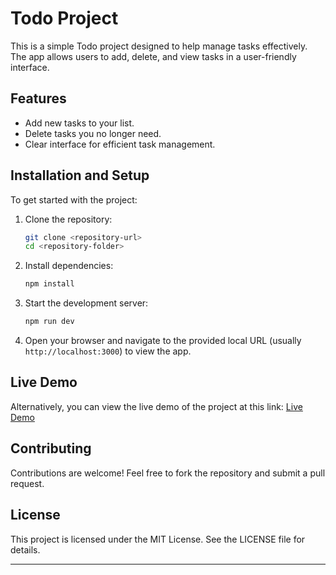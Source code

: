 # Todo Project

This is a simple Todo project designed to help manage tasks effectively. The app allows users to add, delete, and view tasks in a user-friendly interface.

## Features

- Add new tasks to your list.
- Delete tasks you no longer need.
- Clear interface for efficient task management.

## Installation and Setup

To get started with the project:

1. Clone the repository:

   ```bash
   git clone <repository-url>
   cd <repository-folder>
   ```

2. Install dependencies:

   ```bash
   npm install
   ```

3. Start the development server:

   ```bash
   npm run dev
   ```

4. Open your browser and navigate to the provided local URL (usually `http://localhost:3000`) to view the app.

## Live Demo

Alternatively, you can view the live demo of the project at this link: [Live Demo](https://hamzaibrahimi.github.io/Todo-List/)

## Contributing

Contributions are welcome! Feel free to fork the repository and submit a pull request.

## License

This project is licensed under the MIT License. See the LICENSE file for details.

---
